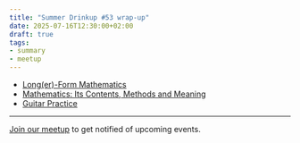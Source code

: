 ```yaml
---
title: "Summer Drinkup #53 wrap-up"
date: 2025-07-16T12:30:00+02:00
draft: true
tags:
- summary
- meetup
---
```


* [Long(er)-Form Mathematics](https://longformmath.com/)
* [Mathematics: Its Contents, Methods and Meaning](https://archive.org/details/MathematicsItsContentsMethodsAndMeaningVol3)
* [Guitar Practice](https://www.captrice.io/)

----

[Join our meetup](https://www.meetup.com/de-DE/leipzig-golang/) to get notified of upcoming events.
